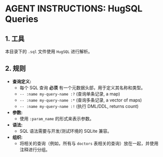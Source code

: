 # AGENT INSTRUCTIONS: HugSQL Queries

## 1. 工具

本目录下的 `.sql` 文件使用 `HugSQL` 进行解析。

## 2. 规则

- **查询定义:**
    - 每个 SQL 查询 **必须** 有一个元数据头部，用于定义其名称和类型。
    - `-- :name my-query-name :?`  (查询单条记录, a map)
    - `-- :name my-query-name :*`  (查询多条记录, a vector of maps)
    - `-- :name my-query-name :!`  (执行 DML/DDL, returns count)
- **参数:**
    - 使用 `:param_name` 的形式来表示参数。
- **语法:**
    - SQL 语法需要与开发/测试环境的 SQLite 兼容。
- **组织:**
    - 将相关的查询（例如，所有与 `doctors` 表相关的查询）放在一起，并使用注释进行分组。
